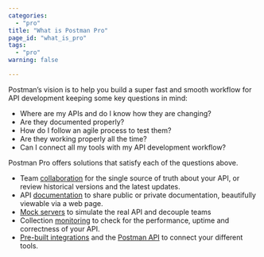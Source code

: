 ```yaml
---
categories:
  - "pro"
title: "What is Postman Pro"
page_id: "what_is_pro"
tags: 
  - "pro"
warning: false

---
```


Postman’s vision is to help you build a super fast and smooth workflow for API development keeping some key questions in mind:

*   Where are my APIs and do I know how they are changing?
*   Are they documented properly?
*   How do I follow an agile process to test them?
*   Are they working properly all the time?
*   Can I connect all my tools with my API development workflow?

Postman Pro offers solutions that satisfy each of the questions above. 

*   Team [collaboration](/docs/postman/team_library/sharing) for the single source of truth about your API, or review historical versions and the latest updates.
*   API [documentation](/docs/postman/api_documentation/intro_to_api_documentation) to share public or private documentation, beautifully viewable via a web page.
*   [Mock servers](/docs/postman/mock_servers) to simulate the real API and decouple teams
*   Collection [monitoring](/docs/postman/monitors/intro_monitors) to check for the performance, uptime and correctness of your API.
*   [Pre-built integrations](/docs/pro/integrations/intro_integrations) and the [Postman API](/docs/pro/pro_api/intro_api) to connect your different tools.